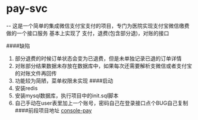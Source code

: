# pay-svc
--
这是一个简单的集成微信支付宝支付的项目，专门为医院实现支付宝微信缴费做的一个接口服务
基本上实现了 支付，退费(包含部分退)，对账的接口

####缺陷
1.  部分退费的时候订单状态会变为已退费，但是未单独记录已退的订单详情
2.  对账部分结果数据未存放在数据库中，如果每次还需要解析支微信或者支付宝的对账文件再回传
3.  功能较为简陋，菜单权限未实现
####启动
1.  安装redis
2.  安装mysql数据库，执行项目中的init.sql脚本
3.  自己手动在user表里加上一个账号，密码自己在登录接口点个BUG自己复制
####前段项目地址 
[console-pay](https://github.com/xingchenyefeng/console-pay)